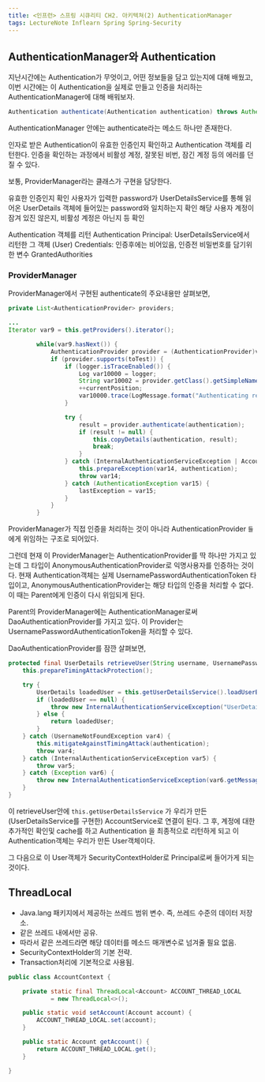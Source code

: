 ```yaml
---
title: <인프런> 스프링 시큐리티 CH2. 아키텍쳐(2) AuthenticationManager
tags: LectureNote Inflearn Spring Spring-Security
---
```


## AuthenticationManager와 Authentication

지난시간에는 Authentication가 무엇이고, 어떤 정보들을 담고 있는지에 대해 배웠고, 이번 시간에는 이
Authentication을 실제로 만들고 인증을 처리하는 AuthenticationManager에 대해 배워보자.

```java
Authentication authenticate(Authentication authentication) throws AuthenticationException;
```

AuthenticationManager 안에는 authenticate라는 메소드 하나만 존재한다.

인자로 받은 Authentication이 유효한 인증인지 확인하고 Authentication 객체를 리턴한다.
인증을 확인하는 과정에서 비활성 계정, 잘못된 비번, 잠긴 계정 등의 에러를 던질 수 있다.

보통, ProviderManager라는 클래스가 구현을 담당한다.

유효한 인증인지 확인
사용자가 입력한 password가 UserDetailsService를 통해 읽어온 UserDetails 객체에 들어있는 password와 일치하는지 확인
해당 사용자 계정이 잠겨 있진 않은지, 비활성 계정은 아닌지 등 확인

Authentication 객체를 리턴
Authentication
Principal: UserDetailsService에서 리턴한 그 객체 (User)
Credentials: 인증후에는 비어있음, 인증전 비밀번호를 담기위한 변수
GrantedAuthorities

### ProviderManager

ProviderManager에서 구현된 authenticate의 주요내용만 살펴보면,

```java
private List<AuthenticationProvider> providers;

...
Iterator var9 = this.getProviders().iterator();

        while(var9.hasNext()) {
            AuthenticationProvider provider = (AuthenticationProvider)var9.next();
            if (provider.supports(toTest)) {
                if (logger.isTraceEnabled()) {
                    Log var10000 = logger;
                    String var10002 = provider.getClass().getSimpleName();
                    ++currentPosition;
                    var10000.trace(LogMessage.format("Authenticating request with %s (%d/%d)", var10002, currentPosition, size));
                }

                try {
                    result = provider.authenticate(authentication);
                    if (result != null) {
                        this.copyDetails(authentication, result);
                        break;
                    }
                } catch (InternalAuthenticationServiceException | AccountStatusException var14) {
                    this.prepareException(var14, authentication);
                    throw var14;
                } catch (AuthenticationException var15) {
                    lastException = var15;
                }
            }
        }
```

ProviderManager가 직접 인증을 처리하는 것이 아니라 AuthenticationProvider `들`에게 위임하는
구조로 되어있다.

그런데 현재 이 ProviderManager는 AuthenticationProvider를 딱 하나만 가지고 있는데 그 타입이
AnonymousAuthenticationProvider로 익명사용자를 인증하는 것이다.
현재 Authentication객체는 실제 UsernamePasswordAuthenticationToken 타입이고,
AnonymousAuthenticationProvider는 해당 타입의 인증을 처리할 수 없다.
이 때는 Parent에게 인증이 다시 위임되게 된다.

Parent의 ProviderManager에는 AuthenticationManager로써 DaoAuthenticationProvider를
가지고 있다. 이 Provider는 UsernamePasswordAuthenticationToken을 처리할 수 있다.

DaoAuthenticationProvider를 잠깐 살펴보면,

```java
protected final UserDetails retrieveUser(String username, UsernamePasswordAuthenticationToken authentication) throws AuthenticationException {
    this.prepareTimingAttackProtection();

    try {
        UserDetails loadedUser = this.getUserDetailsService().loadUserByUsername(username);
        if (loadedUser == null) {
            throw new InternalAuthenticationServiceException("UserDetailsService returned null, which is an interface contract violation");
        } else {
            return loadedUser;
        }
    } catch (UsernameNotFoundException var4) {
        this.mitigateAgainstTimingAttack(authentication);
        throw var4;
    } catch (InternalAuthenticationServiceException var5) {
        throw var5;
    } catch (Exception var6) {
        throw new InternalAuthenticationServiceException(var6.getMessage(), var6);
    }
}
```

이 retrieveUser안에 `this.getUserDetailsService` 가 우리가 만든 (UserDetailsService를
구현한) AccountService로 연결이 된다. 그 후, 계정에 대한 추가적인 확인및 cache를 하고 Authentication
을 최종적으로 리턴하게 되고 이 Authentication객체는 우리가 만든 User객체이다.

그 다음으로 이 User객체가 SecurityContextHolder로 Principal로써 들어가게 되는 것이다.


## ThreadLocal

- Java.lang 패키지에서 제공하는 쓰레드 범위 변수. 즉, 쓰레드 수준의 데이터 저장소.
- 같은 쓰레드 내에서만 공유.
- 따라서 같은 쓰레드라면 해당 데이터를 메소드 매개변수로 넘겨줄 필요 없음.
- SecurityContextHolder의 기본 전략.
- Transaction처리에 기본적으로 사용됨.

```java
public class AccountContext {

    private static final ThreadLocal<Account> ACCOUNT_THREAD_LOCAL
            = new ThreadLocal<>();

    public static void setAccount(Account account) {
        ACCOUNT_THREAD_LOCAL.set(account);
    }

    public static Account getAccount() {
        return ACCOUNT_THREAD_LOCAL.get();
    }

}
```
